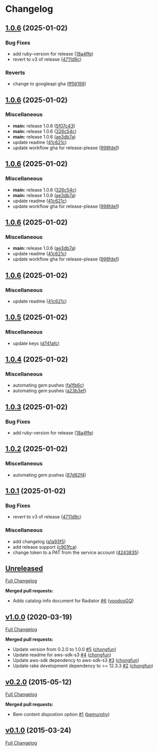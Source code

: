 # Changelog

## [1.0.6](https://github.com/Kajabi/s3_sign/compare/s3_sign-v1.0.5...s3_sign/v1.0.6) (2025-01-02)


### Bug Fixes

* add ruby-version for release ([18a4ffe](https://github.com/Kajabi/s3_sign/commit/18a4ffee0c3e410f1834948849cd46d27a7c357b))
* revert to v3 of release ([4711d9c](https://github.com/Kajabi/s3_sign/commit/4711d9c46c66a802d322b6e1e29c7247d88b895a))


### Reverts

* change to googleapi gha ([ff56199](https://github.com/Kajabi/s3_sign/commit/ff5619933a2a454543c1dba95bb42daa51053882))

## [1.0.6](https://github.com/Kajabi/s3_sign/compare/v1.0.5...v1.0.6) (2025-01-02)


### Miscellaneous

* **main:** release 1.0.6 ([5f07c43](https://github.com/Kajabi/s3_sign/commit/5f07c43ba79a7e7e2505b576af5b94031e109633))
* **main:** release 1.0.6 ([326c54c](https://github.com/Kajabi/s3_sign/commit/326c54c8f92d629c7ea49f19b57c018bbda0f26c))
* **main:** release 1.0.6 ([ae3db7a](https://github.com/Kajabi/s3_sign/commit/ae3db7acdf25545862d20940e88c2225c5b8959f))
* update readme ([41c621c](https://github.com/Kajabi/s3_sign/commit/41c621c58385648d622dd52e72248b98d0b762f6))
* update workflow gha for release-please ([998fde1](https://github.com/Kajabi/s3_sign/commit/998fde1c5a0b90405514c760690cefaa33e0a34f))

## [1.0.6](https://github.com/Kajabi/s3_sign/compare/v1.0.5...v1.0.6) (2025-01-02)


### Miscellaneous

* **main:** release 1.0.6 ([326c54c](https://github.com/Kajabi/s3_sign/commit/326c54c8f92d629c7ea49f19b57c018bbda0f26c))
* **main:** release 1.0.6 ([ae3db7a](https://github.com/Kajabi/s3_sign/commit/ae3db7acdf25545862d20940e88c2225c5b8959f))
* update readme ([41c621c](https://github.com/Kajabi/s3_sign/commit/41c621c58385648d622dd52e72248b98d0b762f6))
* update workflow gha for release-please ([998fde1](https://github.com/Kajabi/s3_sign/commit/998fde1c5a0b90405514c760690cefaa33e0a34f))

## [1.0.6](https://github.com/Kajabi/s3_sign/compare/v1.0.5...v1.0.6) (2025-01-02)


### Miscellaneous

* **main:** release 1.0.6 ([ae3db7a](https://github.com/Kajabi/s3_sign/commit/ae3db7acdf25545862d20940e88c2225c5b8959f))
* update readme ([41c621c](https://github.com/Kajabi/s3_sign/commit/41c621c58385648d622dd52e72248b98d0b762f6))
* update workflow gha for release-please ([998fde1](https://github.com/Kajabi/s3_sign/commit/998fde1c5a0b90405514c760690cefaa33e0a34f))

## [1.0.6](https://github.com/Kajabi/s3_sign/compare/v1.0.5...v1.0.6) (2025-01-02)


### Miscellaneous

* update readme ([41c621c](https://github.com/Kajabi/s3_sign/commit/41c621c58385648d622dd52e72248b98d0b762f6))

## [1.0.5](https://github.com/Kajabi/s3_sign/compare/v1.0.4...v1.0.5) (2025-01-02)


### Miscellaneous

* update keys ([d741afc](https://github.com/Kajabi/s3_sign/commit/d741afc5537d8f10b202ca1196e280ac61677fbe))

## [1.0.4](https://github.com/Kajabi/s3_sign/compare/v1.0.3...v1.0.4) (2025-01-02)


### Miscellaneous

* automating gem pushes ([fa1fb6c](https://github.com/Kajabi/s3_sign/commit/fa1fb6c46d6d48e8e17427659ec21cb10164280c))
* automating gem pushes ([a23b3ef](https://github.com/Kajabi/s3_sign/commit/a23b3ef60978686a40bb14caf1be3eb85c18f152))

## [1.0.3](https://github.com/Kajabi/s3_sign/compare/v1.0.2...v1.0.3) (2025-01-02)


### Bug Fixes

* add ruby-version for release ([18a4ffe](https://github.com/Kajabi/s3_sign/commit/18a4ffee0c3e410f1834948849cd46d27a7c357b))

## [1.0.2](https://github.com/Kajabi/s3_sign/compare/v1.0.1...v1.0.2) (2025-01-02)


### Miscellaneous

* automating gem pushes ([87d82f4](https://github.com/Kajabi/s3_sign/commit/87d82f489558527bd3194fd3153c5d514bb39926))

## [1.0.1](https://github.com/Kajabi/s3_sign/compare/v1.0.0...v1.0.1) (2025-01-02)


### Bug Fixes

* revert to v3 of release ([4711d9c](https://github.com/Kajabi/s3_sign/commit/4711d9c46c66a802d322b6e1e29c7247d88b895a))


### Miscellaneous

* add changelog ([a1a93f5](https://github.com/Kajabi/s3_sign/commit/a1a93f52901863ef22cb78ce63dad588ca28956d))
* add release support ([c901fca](https://github.com/Kajabi/s3_sign/commit/c901fca3d02f16b734ee32f9476e4957c1313a92))
* change token to a PAT from the service account ([4243835](https://github.com/Kajabi/s3_sign/commit/42438352ecb86fcf83425eb55f8a6dcff810b7ed))

## [Unreleased](https://github.com/Kajabi/s3_sign/tree/HEAD)

[Full Changelog](https://github.com/Kajabi/s3_sign/compare/v1.0.0...HEAD)

**Merged pull requests:**

- Adds catalog-info document for Radiator [\#6](https://github.com/Kajabi/s3_sign/pull/6) ([voodooGQ](https://github.com/voodooGQ))

## [v1.0.0](https://github.com/Kajabi/s3_sign/tree/v1.0.0) (2020-03-19)

[Full Changelog](https://github.com/Kajabi/s3_sign/compare/v0.2.0...v1.0.0)

**Merged pull requests:**

- Update version from 0.2.0 to 1.0.0 [\#5](https://github.com/Kajabi/s3_sign/pull/5) ([chongfun](https://github.com/chongfun))
- Update readme for aws-sdk-s3 [\#4](https://github.com/Kajabi/s3_sign/pull/4) ([chongfun](https://github.com/chongfun))
- Update aws-sdk dependency to aws-sdk-s3 [\#3](https://github.com/Kajabi/s3_sign/pull/3) ([chongfun](https://github.com/chongfun))
- Update rake development dependency to \>= 12.3.3 [\#2](https://github.com/Kajabi/s3_sign/pull/2) ([chongfun](https://github.com/chongfun))

## [v0.2.0](https://github.com/Kajabi/s3_sign/tree/v0.2.0) (2015-05-12)

[Full Changelog](https://github.com/Kajabi/s3_sign/compare/v0.1.0...v0.2.0)

**Merged pull requests:**

- Bem content dispostion option [\#1](https://github.com/Kajabi/s3_sign/pull/1) ([bemurphy](https://github.com/bemurphy))

## [v0.1.0](https://github.com/Kajabi/s3_sign/tree/v0.1.0) (2015-03-24)

[Full Changelog](https://github.com/Kajabi/s3_sign/compare/e378a158857c03619df28c653972d34edeab952a...v0.1.0)
